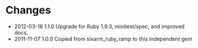 # Changes

* 2012-03-16 1.1.0 Upgrade for Ruby 1.9.3, minitest/spec, and improved docs.
* 2011-11-07 1.0.0 Copied from sixarm_ruby_ramp to this independent gem
